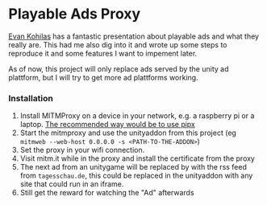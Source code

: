 # Playable Ads Proxy
[Evan Kohilas](https://github.com/ekohilas/playable-ads) has a fantastic presentation about playable ads and what they really are.
This had me also dig into it and wrote up some steps to reproduce it and some features I want to impement later.

As of now, this project will only replace ads served by the unity ad plattform, but I will try to get more ad plattforms working.

### Installation
1. Install MITMProxy on a device in your network, e.g. a raspberry pi or a laptop. [The recommended way would be to use pipx](https://docs.mitmproxy.org/stable/overview-installation/#installation-from-the-python-package-index-pypi)
2. Start the mitmproxy and use the unityaddon from this project (eg `mitmweb --web-host 0.0.0.0 -s <PATH-TO-THE-ADDON>`)
3. Set the proxy in your wifi connection.
4. Visit mitm.it while in the proxy and install the certificate from the proxy
5. The next ad from an unitygame will be replaced by with the rss feed from `tagesschau.de`, this could be replaced in the unityaddon with any site that could run in an iframe.
6. Still get the reward for watching the "Ad" afterwards

